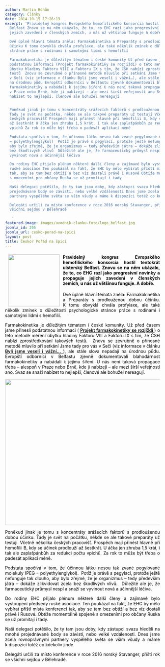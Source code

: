 ```yaml
---
author: Martin Bohůn
category: Články
date: 2014-10-15 17:26:19
excerpt: 'Pravidelný kongres Evropského hemofilického konsorcia hostil tentokrát ulsterský
  Belfast Znovu se na něm ukázalo, že to, co EHC razí jako progresívní novinky a propaguje
  jejich zavedení v členských zemích, u nás už většinou funguje A dobře

  Dvě úplně hlavní témata zněla: Farmakokinetika a Preparáty s prodlouženou dobou
  účinku K tomu obvyklá chvála profylaxe, ale také několik zmínek o důležitosti psychologické
  stránce práce s rodinami i samotnými lidmi s hemofilií

  Farmakokinetika je důležitým tématem i české komunity Už před časem jsme přinesli
  podstatnou informaci (Projekt farmakokinetiky se rozjíždí) o této metodě měření
  úbytku hladiny Faktoru VIII a Faktoru IX s tím, že ČSH nabízí zprostředkování takových
  testů  Znovu se zevrubně o přínosné metodě mluvilo při setkání Jsme tady pro vás
  v Seči (viz informace v článku Byli jsme veselí i vážní…), ale stále slova nepadají
  na úrodnou půdu Evropští odborníci v Belfastu zjevně dokumentovali blahodárnost
  farmakokinetiky a nabádali k jejímu šíření U nás není taková propagace třeba – alespoň
  v Praze nebo Brně, kde ji nabízejí – ale mezi širší veřejností ano Svaz se snaží
  nabízet to nejlepší, členové ale bohužel nereagují


  Poněkud jinak je tomu s koncentráty srážecích faktorů s prodlouženou dobou účinku
  Tady je svět na počátku, někde se ale takové preparáty už testují Včetně několika
  českých pracovišť Prospěch mají přinést hlavně při hemofilii B, kdy se účinek prodlouží
  až šestkrát U áčka jen zhruba 1,5 krát, i tak ale zaplaťpánbůh za redukci počtu
  vpichů Za rok to může být třeba o padesát aplikací méně

  Podstata spočívá v tom, že účinnou látku nesou tak zvané pegylované molekuly (PEG
  = polyethylenglykol)  Potíž je právě s pegylací, protože ještě nefunguje tak dlouho,
  aby bylo zřejmé, že je organizmus – tedy především játra – dokáže zlikvidovat zcela
  bez škodlivých vlivů  Důležité ale je, že farmaceutický průmysl nespí a snaží se
  vyvinout nová a účinnější léčiva

  Do rodiny EHC přijalo plénum některé další členy a zajímavé bylo vystoupení předsedy
  ruské asociace Ten poukázal na fakt, že EHC by mělo vybírat příští místa konferencí
  tak, aby se tam bez obtíží a bez víz dostali právě i Rusové Obtíže momentálně spojené
  s omezeními pro občany Ruska se už promítají i tady

  Naši delegaci potěšilo, že ty tam jsou doby, kdy zástupci svazu hleděli na mnohé
  projednávané body se závistí, nebo velké vzdálenosti Dnes jsme zcela rovnoprávnými
  partnery vyspělého světa se vším všudy a máme k dispozici totéž co kdekoliv jinde

  Delegáti určili za místo konference v roce 2016 norský Stavanger, příští rok se
  všichni sejdou v Bělehradě 

   '
featured-image: images/uvodnik-clanku-foto/logo_belfast.jpg
joomla_id: 205
joomla_url: cesko-porad-na-spici
layout: post
title: Česko? Pořád na špici
---
```


<h4 style="text-align: justify;">
 <img border="0" src="{{ site.baseurl }}/images/uvodnik-clanku-foto/logo_belfast.jpg" style="float: left; margin-left: 10px; margin-right: 10px;" width="168"/>
 <span style="color: #000000;">
  Pravidelný kongres Evropského hemofilického konsorcia hostil tentokrát ulsterský Belfast. Znovu se na něm ukázalo, že to, co EHC razí jako progresívní novinky a propaguje jejich zavedení v členských zemích, u nás už většinou funguje. A dobře.
 </span>
</h4>
<p style="text-align: justify;">
 <span style="color: #000000;">
  Dvě úplně hlavní témata zněla: Farmakokinetika a Preparáty s prodlouženou dobou účinku. K tomu obvyklá chvála profylaxe, ale také několik zmínek o důležitosti psychologické stránce práce s rodinami i samotnými lidmi s hemofilií.
 </span>
</p>
<p style="text-align: justify;">
 <span style="color: #000000;">
  Farmakokinetika je důležitým tématem i české komunity. Už před časem jsme přinesli podstatnou informaci
 </span>
 (
 <strong>
  <a href="index.php/cs/doplnkove-informace/rady-lecba/177-projekt-farmakokinetiky-se-rozjizdi" title="Projekt farmakokinetiky se rozjíždí">
   Projekt farmakokinetiky se rozjíždí
  </a>
 </strong>
 )
 <span>
  <span style="color: #000000;">
   o této metodě měření úbytku hladiny Faktoru VIII a Faktoru IX s tím, že ČSH nabízí zprostředkování takových testů.  Znovu se zevrubně o přínosné metodě mluvilo při setkání Jsme tady pro vás v Seči
  </span>
  <span style="color: #000000;">
   (viz informace v článku
  </span>
 </span>
 <strong>
  <a href="index.php/cs/akce-seznam/14-akce3/202-byli-jsme-veseli-i-vazni" title="Byli jsme veselí i vážní...">
   Byli jsme veselí i vážní…
  </a>
 </strong>
 <span style="color: #000000;">
  ),
 </span>
 <span style="color: #000000;">
  ale stále slova nepadají na úrodnou půdu. Evropští odborníci v Belfastu zjevně dokumentovali blahodárnost farmakokinetiky a nabádali k jejímu šíření. U nás není taková propagace třeba – alespoň v Praze nebo Brně, kde ji nabízejí – ale mezi širší veřejností ano. Svaz se snaží nabízet to nejlepší, členové ale bohužel nereagují.
 </span>
</p>
<p>
 <span style="color: #000000;">
  <img alt="" border="0" height="473" src="{{ site.baseurl }}/images/uvodnik-clanku-foto/ehc_2014.jpg" style="display: block; margin-left: auto; margin-right: auto;" width="709"/>
 </span>
</p>
<p style="text-align: justify;">
 <span style="color: #000000;">
  Poněkud jinak je tomu s koncentráty srážecích faktorů s prodlouženou dobou účinku. Tady je svět na počátku, někde se ale takové preparáty už testují. Včetně několika českých pracovišť. Prospěch mají přinést hlavně při hemofilii B, kdy se účinek prodlouží až šestkrát. U áčka jen zhruba 1,5 krát, i tak ale zaplaťpánbůh za redukci počtu vpichů. Za rok to může být třeba o padesát aplikací méně.
 </span>
</p>
<p style="text-align: justify;">
 <span style="color: #000000;">
  Podstata spočívá v tom, že účinnou látku nesou tak zvané pegylované molekuly (PEG = polyethylenglykol).  Potíž je právě s pegylací, protože ještě nefunguje tak dlouho, aby bylo zřejmé, že je organizmus – tedy především játra – dokáže zlikvidovat zcela bez škodlivých vlivů.  Důležité ale je, že farmaceutický průmysl nespí a snaží se vyvinout nová a účinnější léčiva.
 </span>
</p>
<p style="text-align: justify;">
 <span style="color: #000000;">
  Do rodiny EHC přijalo plénum některé další členy a zajímavé bylo vystoupení předsedy ruské asociace. Ten poukázal na fakt, že EHC by mělo vybírat příští místa konferencí tak, aby se tam bez obtíží a bez víz dostali právě i Rusové. Obtíže momentálně spojené s omezeními pro občany Ruska se už promítají i tady.
 </span>
</p>
<p style="text-align: justify;">
 <span style="color: #000000;">
  Naši delegaci potěšilo, že ty tam jsou doby, kdy zástupci svazu hleděli na mnohé projednávané body se závistí, nebo velké vzdálenosti. Dnes jsme zcela rovnoprávnými partnery vyspělého světa se vším všudy a máme k dispozici totéž co kdekoliv jinde.
 </span>
</p>
<p style="text-align: justify;">
 <span style="color: #000000;">
  Delegáti určili za místo konference v roce 2016 norský Stavanger, příští rok se všichni sejdou v Bělehradě.
 </span>
</p>
<p>
</p>